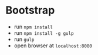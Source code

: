 # Bootstrap

- run `npm install`
- run `npm install -g gulp`
- run `gulp`
- open browser at `localhost:8080`

